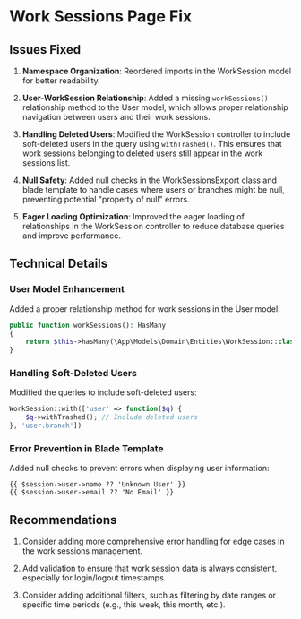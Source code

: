 # Work Sessions Page Fix

## Issues Fixed

1. **Namespace Organization**: Reordered imports in the WorkSession model for better readability.

2. **User-WorkSession Relationship**: Added a missing `workSessions()` relationship method to the User model, which allows proper relationship navigation between users and their work sessions.

3. **Handling Deleted Users**: Modified the WorkSession controller to include soft-deleted users in the query using `withTrashed()`. This ensures that work sessions belonging to deleted users still appear in the work sessions list.

4. **Null Safety**: Added null checks in the WorkSessionsExport class and blade template to handle cases where users or branches might be null, preventing potential "property of null" errors.

5. **Eager Loading Optimization**: Improved the eager loading of relationships in the WorkSession controller to reduce database queries and improve performance.

## Technical Details

### User Model Enhancement
Added a proper relationship method for work sessions in the User model:
```php
public function workSessions(): HasMany
{
    return $this->hasMany(\App\Models\Domain\Entities\WorkSession::class);
}
```

### Handling Soft-Deleted Users
Modified the queries to include soft-deleted users:
```php
WorkSession::with(['user' => function($q) {
    $q->withTrashed(); // Include deleted users
}, 'user.branch'])
```

### Error Prevention in Blade Template
Added null checks to prevent errors when displaying user information:
```blade
{{ $session->user->name ?? 'Unknown User' }}
{{ $session->user->email ?? 'No Email' }}
```

## Recommendations

1. Consider adding more comprehensive error handling for edge cases in the work sessions management.

2. Add validation to ensure that work session data is always consistent, especially for login/logout timestamps.

3. Consider adding additional filters, such as filtering by date ranges or specific time periods (e.g., this week, this month, etc.).

